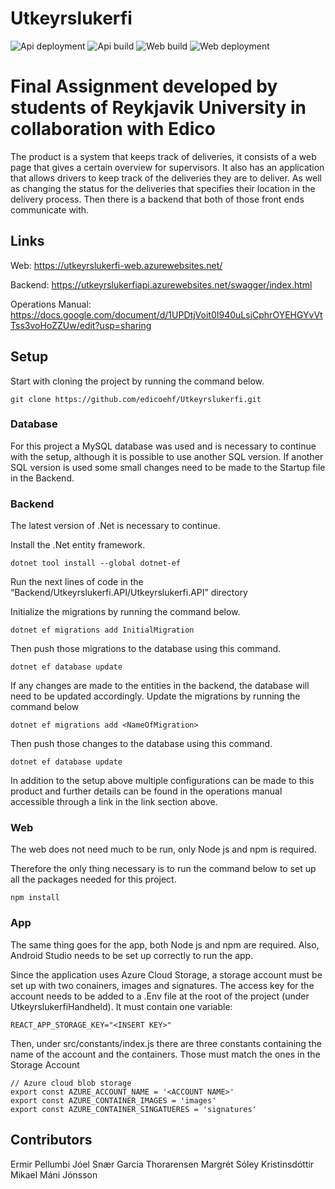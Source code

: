 # Utkeyrslukerfi

![Api deployment](https://github.com/edicoehf/Utkeyrslukerfi/actions/workflows/dotnet-api-cd.yml/badge.svg)
![Api build](https://github.com/edicoehf/Utkeyrslukerfi/actions/workflows/dotnet-api-ci.yml/badge.svg)
![Web build](https://github.com/edicoehf/Utkeyrslukerfi/actions/workflows/react-web-ci.yml/badge.svg)
![Web deployment](https://github.com/edicoehf/Utkeyrslukerfi/actions/workflows/react-web-ci.yml/badge.svg)


# Final Assignment developed by students of Reykjavik University in collaboration with Edico

The product is a system that keeps track of deliveries, it consists of a web page that gives a certain overview for supervisors. It also has an application that allows drivers to keep track of the deliveries they are to deliver. As well as changing the status for the deliveries that specifies their location in the delivery process. Then there is a backend that both of those front ends communicate with.

## Links

Web:
https://utkeyrslukerfi-web.azurewebsites.net/

Backend:
https://utkeyrslukerfiapi.azurewebsites.net/swagger/index.html

Operations Manual:
https://docs.google.com/document/d/1UPDtjVoit0I940uLsjCphrOYEHGYvVtTss3voHoZZUw/edit?usp=sharing

## Setup

Start with cloning the project by running the command below.
```
git clone https://github.com/edicoehf/Utkeyrslukerfi.git
```

### Database

For this project a MySQL database was used and is necessary to continue with the setup, although it is possible to use another SQL version.
If another SQL version is used some small changes need to be made to the Startup file in the Backend.

### Backend

The latest version of .Net is necessary to continue.

Install the .Net entity framework. 
```
dotnet tool install --global dotnet-ef
```

Run the next lines of code in the “Backend/Utkeyrslukerfi.API/Utkeyrslukerfi.API” directory

Initialize the migrations by running the command below. 
```
dotnet ef migrations add InitialMigration
```

Then push those migrations to the database using this command. 
```
dotnet ef database update
```

If any changes are made to the entities in the backend, the database will need to be updated accordingly.
Update the migrations by running the command below
```
dotnet ef migrations add <NameOfMigration>
```

Then push those changes to the database using this command.
```
dotnet ef database update
```

In addition to the setup above multiple configurations can be made to this product and further details can be found in the operations manual accessible through a link in the link section above.

### Web

The web does not need much to be run, only Node js and npm is required.

Therefore the only thing necessary is to run the command below to set up all the packages needed for this project.
```
npm install
```

### App

The same thing goes for the app, both Node js and npm are required. Also, Android Studio needs to be set up correctly to run the app.

Since the application uses Azure Cloud Storage, a storage account must be set up with two conainers, images and signatures.
The access key for the account needs to be added to a .Env file at the root of the project (under UtkeyrslukerfiHandheld). It must contain one variable:
```
REACT_APP_STORAGE_KEY="<INSERT KEY>"
```

Then, under src/constants/index.js there are three constants containing the name of the account and the containers. Those must match the ones in the Storage Account
```
// Azure cloud blob storage
export const AZURE_ACCOUNT_NAME = '<ACCOUNT NAME>'
export const AZURE_CONTAINER_IMAGES = 'images'
export const AZURE_CONTAINER_SINGATUERES = 'signatures'
```

## Contributors

Ermir Pellumbi
Jóel Snær Garcia Thorarensen
Margrét Sóley Kristinsdóttir
Mikael Máni Jónsson

